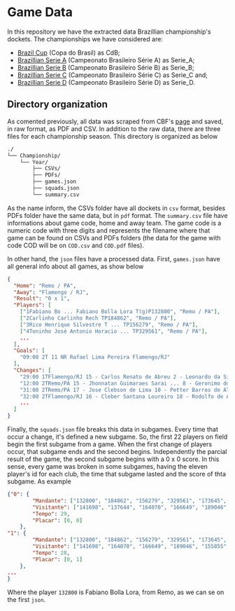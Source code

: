 # Game Data

In this repository we have the extracted data Brazillian championship's dockets. The championships we have considered are:

 - [Brazil Cup](https://en.wikipedia.org/wiki/Copa_do_Brasil) (Copa do Brasil) as CdB;
 - [Brazillian Serie A](https://en.wikipedia.org/wiki/Campeonato_Brasileiro_Série_A) (Campeonato Brasileiro Série A) as Serie_A;
 - [Brazillian Serie B](https://en.wikipedia.org/wiki/Campeonato_Brasileiro_Série_B) (Campeonato Brasileiro Série B) as Serie_B;
 - [Brazillian Serie C](https://en.wikipedia.org/wiki/Campeonato_Brasileiro_Série_C) (Campeonato Brasileiro Série C) as Serie_C and;
 - [Brazillian Serie D](https://en.wikipedia.org/wiki/Campeonato_Brasileiro_Série_D) (Campeonato Brasileiro Série D) as Serie_D.

## Directory organization

As comented previously, all data was scraped from CBF's [page](https://www.cbf.com.br/) and saved, in raw format, as PDF and CSV. In addition to the raw data, there are three files for each championship season. This directory is organized as below
```bash
./
└── Championship/
    └── Year/
        ├── CSVs/
        ├── PDFs/
        ├── games.json
        ├── squads.json
        └── summary.csv
```

As the name inform, the CSVs folder have all dockets in `csv` format, besides PDFs folder have the same data, but in `pdf` format. The `summary.csv` file have informations about game code, home and away team. The game code is a numeric code with three digits and represents the filename where that game can be found on CSVs and PDFs folders (the data for the game with code COD will be on `COD.csv` and `COD.pdf` files).

In other hand, the `json` files have a processed data. First, `games.json` have all general info about all games, as show below
```json
{
  "Home": "Remo / PA",
  "Away": "Flamengo / RJ",
  "Result": "0 x 1",
  "Players": [
    ["1Fabiano Bo ... Fabiano Bolla Lora T(g)P132800", "Remo / PA"],
    ["2Carlinho Carlinho Rech TP184862", "Remo / PA"],
    ["3Rico Henrique Silvestre T ... TP156279", "Remo / PA"],
    ["4Toninho José Antonio Horacio ... TP329561", "Remo / PA"],
    ...
  ],
  "Goals": [
    "09:00 2T 11 NR Rafael Lima Pereira Flamengo/RJ"
  ],
  "Changes": [
    "29:00 1TFlamengo/RJ 15 - Carlos Renato de Abreu 2 - Leonardo da Silva Moura",
    "12:00 2TRemo/PA 15 - Jhonnatan Guimaraes Sarai ... 8 - Geronimo dos Santos Olive ...",
    "31:00 2TRemo/PA 17 - Jose Clebson de Lima 10 - Petter Barros de Almeida",
    "32:00 2TFlamengo/RJ 16 - Cleber Santana Loureiro 10 - Rodolfo de Almeida Guimar ...",
    ...
  ]
}
```

Finally, the `squads.json` file breaks this data in subgames. Every time that occur a change, it's defined a new subgame. So, the first 22 players on field begin the first subgame from a game. When the first change of players occur, that subgame ends and the second begins. Independently the parcial result of the game, the second subgame begins with a 0 x 0 score. In this sense, every game was broken in some subgames, having the eleven player's id for each club, the time that subgame lasted and the score of thta subgame. As example
```json
{"0": {
        "Mandante": ["132800", "184862", "156279", "329561", "173645", "166749", "173921", "175741", "340020", "182842", "171968"],
        "Visitante": ["141698", "137644", "164070", "166649", "189046", "155855", "335611", "159607", "186467", "308733", "302196"],
        "Tempo": 29,
        "Placar": [0, 0]
    },
"1": {
        "Mandante": ["132800", "184862", "156279", "329561", "173645", "166749", "173921", "175741", "340020", "182842", "171968"],
        "Visitante": ["141698", "164070", "166649", "189046", "155855", "335611", "159607", "186467", "308733", "302196", "133769"],
        "Tempo": 28,
        "Placar": [0, 1]
    },
...
}
```

Where the player `132800` is Fabiano Bolla Lora, from Remo, as we can se on the first `json`.
